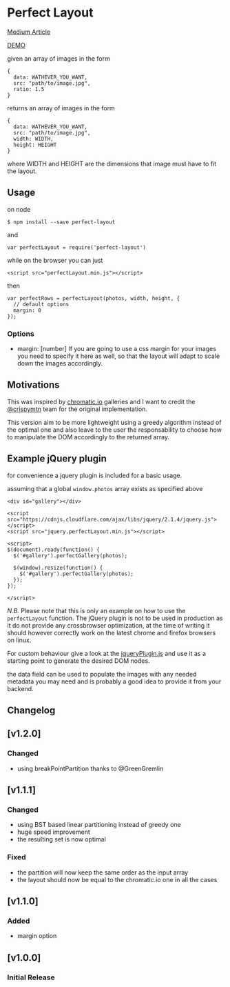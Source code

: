 # Perfect Layout

[Medium Article](https://medium.com/@axyz/in-search-of-the-perfect-image-gallery-34f46f7615a1)

[DEMO](http://codepen.io/axyz/full/VLJrKr/)

given an array of images in the form

```
{
  data: WATHEVER_YOU_WANT,
  src: "path/to/image.jpg",
  ratio: 1.5
}
```

returns an array of images in the form
```
{
  data: WATHEVER_YOU_WANT,
  src: "path/to/image.jpg",
  width: WIDTH,
  height: HEIGHT
}
```

where WIDTH and HEIGHT are the dimensions that image must have to fit the layout.

## Usage

on node
```
$ npm install --save perfect-layout
```
and
```
var perfectLayout = require('perfect-layout')
```
while on the browser you can just
```
<script src="perfectLayout.min.js"></script>
```
then
```
var perfectRows = perfectLayout(photos, width, height, {
  // default options
  margin: 0
});
```

### Options

- margin: [number]
If you are going to use a css margin for your images you need to specify it here
as well, so that the layout will adapt to scale down the images accordingly.

## Motivations

This was inspired by [chromatic.io](http://www.chromatic.io/FQrLQsb) galleries
and I want to credit the [@crispymtn](https://github.com/crispymtn) team for the
original implementation.

This version aim to be more lightweight using a greedy algorithm instead of the
optimal one and also leave to the user the responsability to choose how to
manipulate the DOM accordingly to the returned array.

## Example jQuery plugin

for convenience a jquery plugin is included for a basic usage.

assuming that a global `window.photos` array exists as specified above

```
<div id="gallery"></div>

<script src="https://cdnjs.cloudflare.com/ajax/libs/jquery/2.1.4/jquery.js"></script>
<script src="jquery.perfectLayout.min.js"></script>

<script>
$(document).ready(function() {
  $('#gallery').perfectGallery(photos);

  $(window).resize(function() {
    $('#gallery').perfectGallery(photos);
  });
});

</script>
```

*N.B.* Please note that this is only an example on how to use the `perfectLayout` function.
The jQuery plugin is not to be used in production as it do not provide any
crossbrowser optimization, at the time of writing it should however correctly
work on the latest chrome and firefox browsers on linux.

For custom behaviour give a look at the [jqueryPlugin.js](https://github.com/axyz/perfect-layout/blob/master/jqueryPlugin.js) 
and use it as a starting point to generate the desired DOM nodes.

the data field can be used to populate the images with any needed metadata
you may need and is probably a good idea to provide it from your backend.

## Changelog

## [v1.2.0]
### Changed
- using breakPointPartition thanks to @GreenGremlin

## [v1.1.1]
### Changed
- using BST based linear partitioning instead of greedy one
- huge speed improvement
- the resulting set is now optimal
### Fixed
- the partition will now keep the same order as the input array
- the layout should now be equal to the chromatic.io one in all the cases

## [v1.1.0]
### Added
- margin option

## [v1.0.0]
### Initial Release
